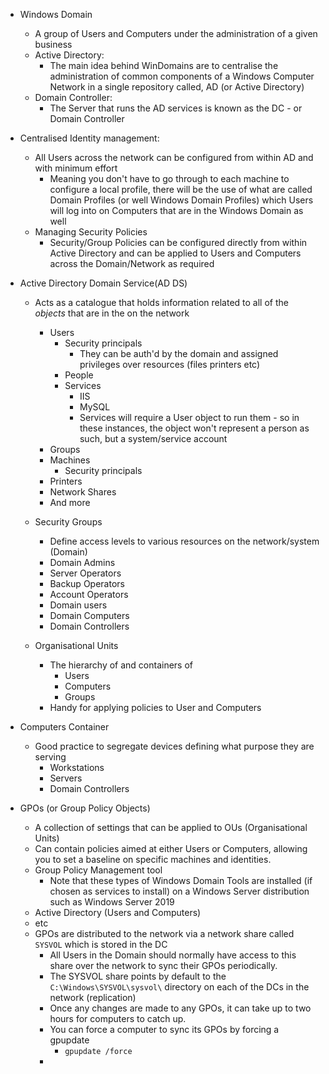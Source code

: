 - Windows Domain
	- A group of Users and Computers under the administration of a given business
	- Active Directory:
		- The main idea behind WinDomains are to centralise the administration of common components of a Windows Computer Network in a single repository called, AD (or Active Directory)
	- Domain Controller:
		- The Server that runs the AD services is known as the DC - or Domain Controller

- Centralised Identity management:
	- All Users across the network can be configured from within AD and with minimum effort
		- Meaning you don't have to go through to each machine to configure a local profile, there will be the use of what are called Domain Profiles (or well Windows Domain Profiles) which Users will log into on Computers that are in the Windows Domain as well
	- Managing Security Policies
		- Security/Group Policies can be configured directly from within Active Directory and can be applied to Users and Computers across the Domain/Network as required

- Active Directory Domain Service(AD DS)
	- Acts as a catalogue that holds information related to all of the *objects* that are in the on the network
		- Users
			- Security principals
				- They can be auth'd by the domain and assigned privileges over resources (files printers etc)
			- People
			- Services
				- IIS
				- MySQL
				- Services will require a User object to run them - so in these instances, the object won't represent a person as such, but a system/service account
		- Groups
		- Machines
			- Security principals
		- Printers
		- Network Shares
		- And more
	- Security Groups
		- Define access levels to various resources on the network/system (Domain)
		- Domain Admins
		- Server Operators
		- Backup Operators
		- Account Operators
		- Domain users
		- Domain Computers
		- Domain Controllers
	
	- Organisational Units
		- The hierarchy of and containers of 
			- Users
			- Computers
			- Groups
		- Handy for applying policies to User and Computers

- Computers Container
	- Good practice to segregate devices defining what purpose they are serving 
		- Workstations
		- Servers
		- Domain Controllers

- GPOs (or Group Policy Objects)
	- A collection of settings that can be applied to OUs (Organisational Units) 
	- Can contain policies aimed at either Users or Computers, allowing you to set a baseline on specific machines and identities. 
	- Group Policy Management tool
		- Note that these types of Windows Domain Tools are installed (if chosen as services to install) on a Windows Server distribution such as Windows Server 2019
	- Active Directory (Users and Computers)
	- etc
	- GPOs are distributed to the network via a network share called `SYSVOL` which is stored in the DC 
		- All Users in the Domain should normally have access to this share over the network to sync their GPOs periodically. 
		- The SYSVOL share points by default to the `C:\Windows\SYSVOL\sysvol\` directory on each of the DCs in the network (replication)
		- Once any changes are made to any GPOs, it can take up to two hours for computers to catch up. 
		- You can force a computer to sync its GPOs by forcing a gpupdate
			- `gpupdate /force`
		- 